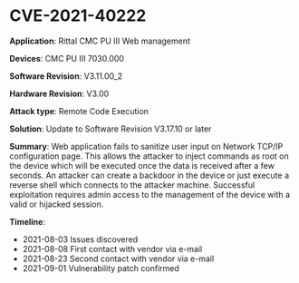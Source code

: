 # CVE-2021-40222
**Application**: Rittal CMC PU III Web management

**Devices**: CMC PU III 7030.000

**Software Revision**: V3.11.00_2

**Hardware Revision**: V3.00

**Attack type**: Remote Code Execution

**Solution**: Update to Software Revision V3.17.10 or later

**Summary**: Web application fails to sanitize user input on Network TCP/IP configuration page. This allows the attacker to inject commands as root on the device which will be executed once the data is received after a few seconds. An attacker can create a backdoor in the device or just execute a reverse shell which connects to the attacker machine. Successful exploitation requires admin access to the management of the device with a valid or hijacked session.

**Timeline**:
* 2021-08-03 Issues discovered
* 2021-08-08 First contact with vendor via e-mail
* 2021-08-23 Second contact with vendor via e-mail
* 2021-09-01 Vulnerability patch confirmed
